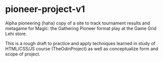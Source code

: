 # pioneer-project-v1
Alpha pioneering (haha) copy of a site to track tournament results and metagame for Magic: the Gathering Pioneer format play at the Game Grid Lehi store.

This is a rough draft to practice and apply techniques learned in study of HTML/CSS/JS course (TheOdinProject) as well as conceptualize form and scope of project.
